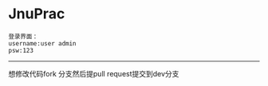 # JnuPrac   
    登录界面：
    username:user admin  
    psw:123  
***
 想修改代码fork 分支然后提pull request提交到dev分支
